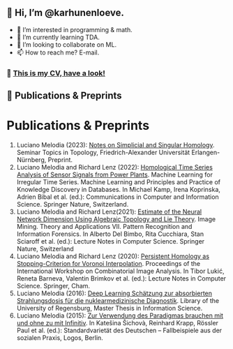 ## 👋 Hi, I’m @karhunenloeve.
- 👀 I’m interested in programming & math.
- 🌱 I’m currently learning TDA.
- 💞️ I’m looking to collaborate on ML.
- 📫 How to reach me? E-mail.

 ### 📗 [This is my CV, have a look!](https://karhunenloeve.github.io/CurriculumVitae/curriculumVitae.pdf)

## 📃 Publications & Preprints
# Publications & Preprints
1. Luciano Melodia (2023): [Notes on Simplicial and Singular Homology](https://karhunenloeve.github.io/TopoHom/main.pdf). Seminar Topics in Topology, Friedrich-Alexander Universität Erlangen-Nürnberg, Preprint.
1. Luciano Melodia and Richard Lenz (2022): [Homological Time Series Analysis of Sensor Signals from Power Plants](https://arxiv.org/abs/2106.02493). Machine Learning for Irregular Time Series. Machine Learning and Principles and Practice of Knowledge Discovery in Databases. In Michael Kamp, Irena Koprinska, Adrien Bibal et al. (ed.): Communications in Computer and Information Science. Springer Nature, Switzerland.
1. Luciano Melodia and Richard Lenz(2021): [Estimate of the Neural Network Dimension Using Algebraic Topology and Lie Theory](https://arxiv.org/abs/2004.02881). Image Mining. Theory and Applications VII. Pattern Recognition and Information Forensics. In Alberto Del Bimbo, Rita Cucchiara, Stan Sciaroff et al. (ed.): Lecture Notes in Computer Science. Springer Nature, Switzerland
1. Luciano Melodia and Richard Lenz (2020): [Persistent Homology as Stopping-Criterion for Voronoi Interpolation](https://arxiv.org/abs/1911.02922). Proceedings of the International Workshop on Combinatorial Image Analysis. In Tibor Lukić, Reneta Barneva, Valentin Brimkov et al. (ed.): Lecture Notes in Computer Science. Springer, Cham.
1. Luciano Melodia (2016): [Deep Learning Schätzung zur absorbierten Strahlungsdosis für die nuklearmedizinische Diagnostik](https://arxiv.org/abs/1805.09108). Library of the University of Regensburg, Master Thesis in Information Science.
1. Luciano Melodia (2015): [Zur Verwendung des Paradigmas brauchen mit und ohne zu mit Infinitiv](https://ling.auf.net/lingbuzz/004798). In Katešina Šichovà, Reinhard Krapp, Rössler Paul et al. (ed.): Standardvarietät des Deutschen – Fallbeispiele aus der sozialen Praxis, Logos, Berlin.

